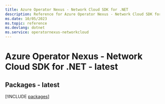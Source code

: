 ```yaml
---
title: Azure Operator Nexus - Network Cloud SDK for .NET
description: Reference for Azure Operator Nexus - Network Cloud SDK for .NET
ms.date: 10/05/2023
ms.topic: reference
ms.devlang: dotnet
ms.service: operatornexus-networkcloud
---
```

# Azure Operator Nexus - Network Cloud SDK for .NET - latest
## Packages - latest
[!INCLUDE [packages](operator-nexus---network-cloud-index.md)]